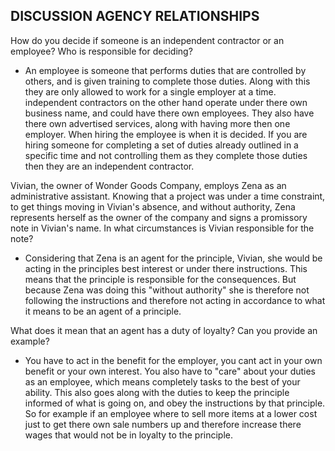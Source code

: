 ## DISCUSSION AGENCY RELATIONSHIPS

How do you decide if someone is an independent contractor or an employee?  Who is responsible for deciding?
  - An employee is someone that performs duties that are controlled by others, and is given training to complete those duties. Along with this they are only allowed to work for a single employer at a time. independent contractors on the other hand operate under there own business name, and could have there own employees. They also have there own advertised services, along with having more then one employer. When hiring the employee is when it is decided. If you are hiring someone for completing a set of duties already outlined in a specific time and not controlling them as they complete those duties then they are an independent contractor.

Vivian, the owner of Wonder Goods Company, employs Zena as an administrative assistant.  Knowing that a project was under a time constraint, to get things moving in Vivian's absence, and without authority, Zena represents herself as the owner of the company and signs a promissory note in Vivian's name.  In what circumstances is Vivian responsible for the note?
  - Considering that Zena is an agent for the principle, Vivian, she would be acting in the principles best interest or under there instructions. This means that the principle is responsible for the consequences. But because Zena was doing this "without authority" she is therefore not following the instructions and therefore not acting in accordance to what it means to be an agent of a principle. 

What does it mean that an agent has a duty of loyalty?  Can you provide an example?
  - You have to act in the benefit for the employer, you cant act in your own benefit or your own interest. You also have to "care" about your duties as an employee, which means completely tasks to the best of your ability. This also goes along with the duties to keep the principle informed of what is going on, and obey the instructions by that principle. So for example if an employee where to sell more items at a lower cost just to get there own sale numbers up and therefore increase there wages that would not be in loyalty to the principle.
